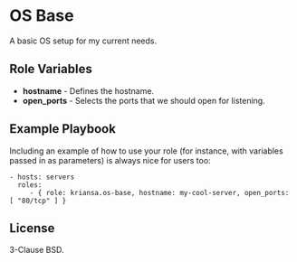 OS Base
=========

A basic OS setup for my current needs.

Role Variables
--------------

* **hostname** - Defines the hostname.
* **open_ports** - Selects the ports that we should open for listening.

Example Playbook
----------------

Including an example of how to use your role (for instance, with variables passed in as parameters)
is always nice for users too:

    - hosts: servers
      roles:
         - { role: kriansa.os-base, hostname: my-cool-server, open_ports: [ "80/tcp" ] }

License
-------

3-Clause BSD.
